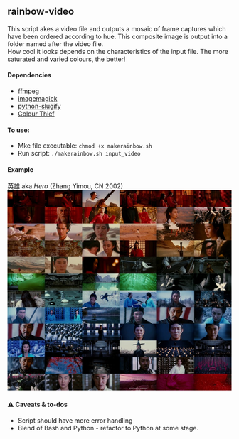 ## rainbow-video

This script akes a video file and outputs a mosaic of frame captures which have been ordered according to hue. This composite image is output into a folder named after the video file.  
How cool it looks depends on the characteristics of the input file. The more saturated and varied colours, the better!

#### Dependencies
* [ffmpeg](https://ffmpeg.org/)
* [imagemagick](https://www.imagemagick.org/script/index.php)
* [python-slugify](https://github.com/un33k/python-slugify)
* [Colour Thief](https://github.com/fengsp/color-thief-py)

#### To use:
* Mke file executable: `chmod +x makerainbow.sh`  
* Run script: `./makerainbow.sh input_video`

#### Example

英雄 aka _Hero_ (Zhang Yimou, CN 2002)
![Hero (2002) image mosaic](./images/hero-ying-xiong-2002_montage_750w.jpg "Hero (2002) image mosaic")

#### ⚠ Caveats & to-dos
* Script should have more error handling
* Blend of Bash and Python - refactor to Python at some stage.

